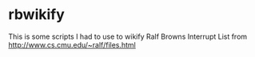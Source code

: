 # rbwikify
This is some scripts I had to use to wikify Ralf Browns Interrupt List from http://www.cs.cmu.edu/~ralf/files.html
